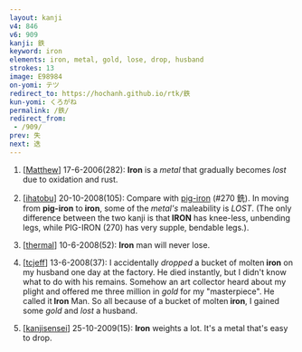 ```yaml
---
layout: kanji
v4: 846
v6: 909
kanji: 鉄
keyword: iron
elements: iron, metal, gold, lose, drop, husband
strokes: 13
image: E98984
on-yomi: テツ
redirect_to: https://hochanh.github.io/rtk/鉄
kun-yomi: くろがね
permalink: /鉄/
redirect_from:
 - /909/
prev: 失
next: 迭
---
```


1) [<a href="http://kanji.koohii.com/profile/Matthew">Matthew</a>] 17-6-2006(282): <strong>Iron</strong> is a<em> metal</em> that gradually becomes <em>lost</em> due to oxidation and rust.

2) [<a href="http://kanji.koohii.com/profile/ihatobu">ihatobu</a>] 20-10-2008(105): Compare with <a href="http://kanji.koohii.com/study/kanji/270">pig-iron</a> (#270 銑). In moving from <strong>pig-iron</strong> to<strong> iron</strong>, some of the <em>metal&#039;s</em> maleability is <em>LOST</em>. (The only difference between the two kanji is that<strong> IRON</strong> has knee-less, unbending legs, while PIG-IRON (270) has very supple, bendable legs.).

3) [<a href="http://kanji.koohii.com/profile/thermal">thermal</a>] 10-6-2008(52): <strong>Iron</strong> man will never lose.

4) [<a href="http://kanji.koohii.com/profile/tcjeff">tcjeff</a>] 13-6-2008(37): I accidentally <em>dropped</em> a bucket of molten<strong> iron</strong> on my husband one day at the factory. He died instantly, but I didn&#039;t know what to do with his remains. Somehow an art collector heard about my plight and offered me three million in <em>gold</em> for my &quot;masterpiece&quot;. He called it<strong> Iron</strong> Man. So all because of a bucket of molten<strong> iron</strong>, I gained some <em>gold</em> and <em>lost</em> a husband.

5) [<a href="http://kanji.koohii.com/profile/kanjisensei">kanjisensei</a>] 25-10-2009(15): <strong>Iron</strong> weights a lot. It&#039;s a metal that&#039;s easy to drop.

